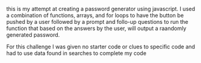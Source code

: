 this is my attempt at creating a password generator using javascript.
I used a combination of functions, arrays, and for loops to have the button be pushed by a user followed by a prompt and follo-up questions to run the function that based on the answers by the user, will output a raandomly generated password.

For this challenge I was given no starter code or clues to specific code and had to use data found in searches to complete my code  
